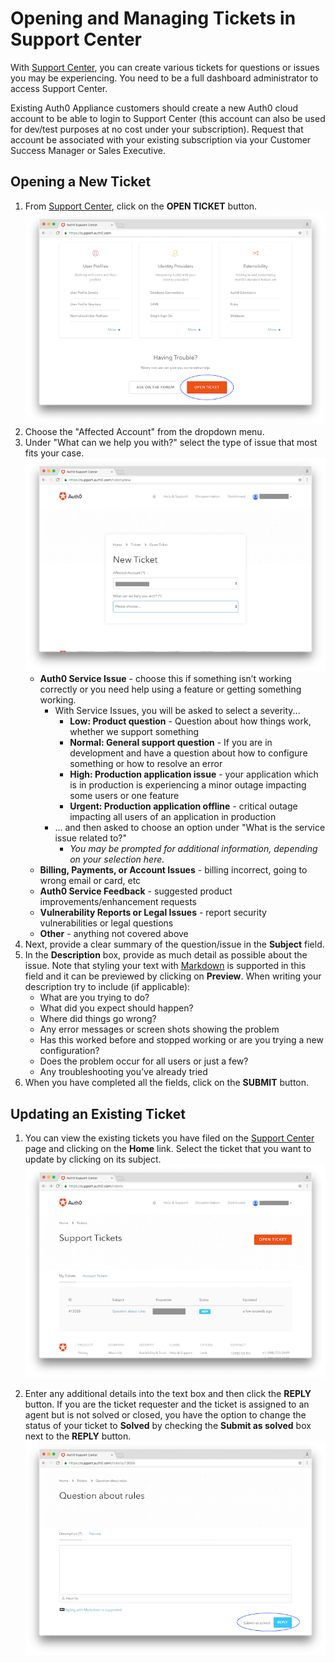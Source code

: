 # Opening and Managing Tickets in Support Center

With [Support Center](https://support.auth0.com), you can create various tickets for questions or issues you may be experiencing. You need to be a full dashboard administrator to access Support Center.

Existing Auth0 Appliance customers should create a new Auth0 cloud account to be able to login to Support Center (this account can also be used for dev/test purposes at no cost under your subscription). Request that account be associated with your existing subscription via your Customer Success Manager or Sales Executive.

## Opening a New Ticket

1. From [Support Center](https://support.auth0.com), click on the **OPEN TICKET** button.
![](/media/articles/support/open-ticket.png)
1. Choose the "Affected Account" from the dropdown menu.
1.  Under "What can we help you with?" select the type of issue that most fits your case.
![](/media/articles/support/issue-types.png)
    * **Auth0 Service Issue** - choose this if something isn’t working correctly or you need help using a feature or getting something working.
        * With Service Issues, you will be asked to select a severity...
            *  **Low: Product question** - Question about how things work, whether we support something
            * **Normal: General support question** - If you are in development and have a question about how to configure something or how to resolve an error
            * **High: Production application issue** - your application which is in production is experiencing a minor outage impacting some users or one feature
            * **Urgent: Production application offline** - critical outage impacting all users of an application in production
        * ... and then asked to choose an option under "What is the service issue related to?"
            *  _You may be prompted for additional information, depending on your selection here._
    * **Billing, Payments, or Account Issues** - billing incorrect, going to wrong email or card, etc
    * **Auth0 Service Feedback** - suggested product improvements/enhancement requests
    * **Vulnerability Reports or Legal Issues** - report security vulnerabilities or legal questions
    * **Other** - anything not covered above
1. Next, provide a clear summary of the question/issue in the **Subject** field.
1. In the **Description** box, provide as much detail as possible about the issue. Note that styling your text with [Markdown](https://guides.github.com/features/mastering-markdown) is supported in this field and it can be previewed by clicking on **Preview**.
    When writing your description try to include (if applicable):
    * What are you trying to do?
    * What did you expect should happen?
    * Where did things go wrong?
    * Any error messages or screen shots showing the problem
    * Has this worked before and stopped working or are you trying a new configuration?
    * Does the problem occur for all users or just a few?
    * Any troubleshooting you’ve already tried
1. When you have completed all the fields, click on the **SUBMIT** button.

## Updating an Existing Ticket

1. You can view the existing tickets you have filed on the [Support Center](https://support.auth0.com) page and clicking on the **Home** link. Select the ticket that you want to update by clicking on its subject.
![](/media/articles/support/select-ticket.png)

1. Enter any additional details into the text box and then click the **REPLY** button. If you are the ticket requester and the ticket is assigned to an agent but is not solved or closed, you have the option to change the status of your ticket to **Solved** by checking the **Submit as solved** box next to the **REPLY** button.
![](/media/articles/support/update-ticket.png)

